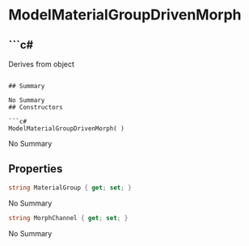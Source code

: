 # ModelMaterialGroupDrivenMorph

## ```c#
Derives from object
```

## Summary

No Summary
## Constructors

```c#
ModelMaterialGroupDrivenMorph( ) 
```
No Summary
## Properties

```c#
string MaterialGroup { get; set; } 
```
No Summary
```c#
string MorphChannel { get; set; } 
```
No Summary
